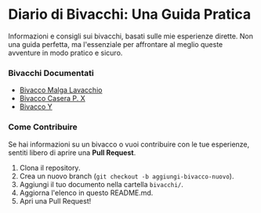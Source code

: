 # Diario di Bivacchi: Una Guida Pratica

Informazioni e consigli sui bivacchi, basati sulle mie esperienze dirette. Non una guida perfetta, ma l'essenziale per affrontare al meglio queste avventure in modo pratico e sicuro.

### Bivacchi Documentati

* [Bivacco Malga Lavacchio](bivacchi/malga-lavacchio/malga-lavacchio.tex)
* [Bivacco Casera P. X](bivacchi/casera-x/casera-x.tex)
* [Bivacco Y](bivacchi/bivacco-y/bivacco-y.tex)


### Come Contribuire
Se hai informazioni su un bivacco o vuoi contribuire con le tue esperienze, sentiti libero di aprire una **Pull Request**.

1.  Clona il repository.
2.  Crea un nuovo branch (`git checkout -b aggiungi-bivacco-nuovo`).
3.  Aggiungi il tuo documento nella cartella `bivacchi/`.
4.  Aggiorna l'elenco in questo README.md.
5.  Apri una Pull Request!
